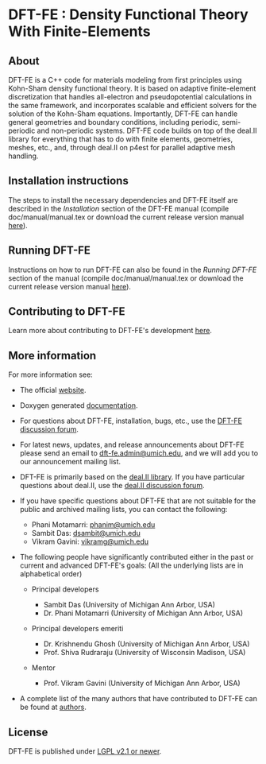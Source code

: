 DFT-FE : Density Functional Theory With Finite-Elements 
=======================================================


About
-----

DFT-FE is a C++ code for materials modeling from first principles using Kohn-Sham density functional theory.
It is based on adaptive finite-element discretization that handles all-electron and pseudopotential calculations in the 
same framework, and incorporates scalable and efficient solvers for the solution of the Kohn-Sham equations. Importantly, DFT-FE can handle general geometries and boundary conditions, including periodic, semi-periodic and non-periodic systems. DFT-FE code builds on top of the deal.II library for everything 
that has to do with finite elements, geometries, meshes, etc., and, through deal.II on p4est for parallel adaptive mesh handling.


Installation instructions
-------------------------

The steps to install the necessary dependencies and DFT-FE itself are described
in the *Installation* section of the DFT-FE manual (compile doc/manual/manual.tex or download the current release version manual [here](https://github.com/dftfeDevelopers/dftfe/blob/manual/manual-current-release.pdf)). 


Running DFT-FE
--------------

Instructions on how to run DFT-FE can also be found in the *Running DFT-FE* section of the manual (compile doc/manual/manual.tex or download the current release version manual [here](https://github.com/dftfeDevelopers/dftfe/blob/manual/manual-current-release.pdf)). 


Contributing to DFT-FE
----------------------
Learn more about contributing to DFT-FE's development [here](https://github.com/dftfeDevelopers/dftfe/wiki/Contributing).


More information
----------------

For more information see:

 - The official [website](https://sites.google.com/umich.edu/dftfe).
  
 - Doxygen generated [documentation](https://dftfedevelopers.github.io/dftfe/).

 - For questions about DFT-FE, installation, bugs, etc., use the [DFT-FE discussion forum](https://groups.google.com/forum/#!forum/dftfe-user-group). 

 - For latest news, updates, and release announcements about DFT-FE please send an email to dft-fe.admin@umich.edu, and we will add you to our announcement mailing list.
 
 - DFT-FE is primarily based on the [deal.II library](http://www.dealii.org/). If you have particular questions about deal.II, use the [deal.II discussion forum](https://www.dealii.org/mail.html).
 
 - If you have specific questions about DFT-FE that are not suitable for the public and archived mailing lists, you can contact the following:
    - Phani Motamarri: phanim@umich.edu
    - Sambit Das: dsambit@umich.edu
    - Vikram Gavini: vikramg@umich.edu 

 - The following people have significantly contributed either in the past or current and advanced DFT-FE's goals: (All the underlying lists are in alphabetical order)
   - Principal developers  
       - Sambit Das (University of Michigan Ann Arbor, USA)
       - Dr. Phani Motamarri (University of Michigan Ann Arbor, USA)
    
   - Principal developers emeriti
       - Dr. Krishnendu Ghosh (University of Michigan Ann Arbor, USA)
       - Prof. Shiva Rudraraju  (University of Wisconsin Madison, USA)

   - Mentor
       - Prof. Vikram Gavini (University of Michigan Ann Arbor, USA)
         
 - A complete list of the many authors that have contributed to DFT-FE can be found at [authors](https://github.com/dftfeDevelopers/dftfe/blob/publicGithubDevelop/authors).    

License
-------

DFT-FE is published under [LGPL v2.1 or newer](https://github.com/dftfeDevelopers/dftfe/blob/publicGithubDevelop/LICENSE).
